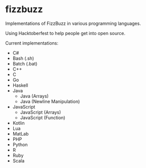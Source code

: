 # fizzbuzz

Implementations of FizzBuzz in various programming languages.

Using Hacktoberfest to help people get into open source.

Current implementations:

- C#
- Bash (.sh)
- Batch (.bat)
- C++
- C
- Go
- Haskell
- Java
  - Java (Arrays)
  - Java (Newline Manipulation)
- JavaScript
  - JavaScript (Arrays)
  - JavaScript (Function)
- Kotlin
- Lua
- MatLab
- PHP
- Python
- R
- Ruby
- Scala
